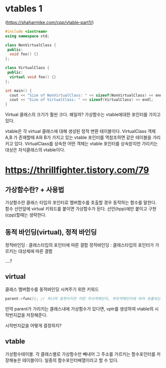 # vtables 1
(https://shaharmike.com/cpp/vtable-part1/)

```C++
#include <iostream>
using namespace std;

class NonVirtualClass {
 public:
  void foo() {}
};

class VirtualClass {
 public:
  virtual void foo() {}
};

int main() {
  cout << "Size of NonVirtualClass: " << sizeof(NonVirtualClass) << endl;
  cout << "Size of VirtualClass: " << sizeof(VirtualClass) << endl;
}
```
Virtual 클래스의 크기가 훨씬 크다. 왜일까?
가상함수는 vtable에대한 포인터를 가지고 있다.

vtable은 각 virtual 클래스에 대해 생성된 정적 변환 테이블이다.
VirtualClass 객체 A,B 가 존재할때
A와 B가 가지고 있는 vtable 포인터를 역참조하면 같은 테이블을 가리키고 있다.
VirtualClass를 상속한 어떤 객체는 vtable 포인터를 상속받지만
가리키는 대상은 자식클래스의 vtable이다.

# https://thrillfighter.tistory.com/79

## 가상함수란? + 사용법

가상함수란 클래스 타입의 포인터로 멤버함수를 호출할 경우 동작하는 함수를 말한다.
함수 선언앞에 virtual 키워드를 붙이면 가상함수가 된다.
선언(hpp)에만 붙이고 구현(cpp)할때는 생략한다.

## 동적 바인딩(virtual), 정적 바인딩

정적바인딩 : 클래스타입의 포인터에 따른 결합
정적바인딩 : 클래스타입의 포인터가 가르키는 대상체에 따른 결함

....?

## virtual

클래스 멤버함수를 동적바인딩 시켜주기 위한 키워드

```C++
parent->func();	// 하나의 표현이지만 어떤 자식객체인지, 부모객체인지에 따라 호출되는 함수가 다르다.
```
만약 parent가 가리키는 클래스내에 가상함수가 있다면,
vptr를 생성하여 vtable의 시작번지값을 저장해준다.

시작번지값을 어떻게 결정하지?

## vtable

가상함수테이블.
각 클래스별로 가상함수만 빼내어 그 주소를 가르키는 함수포인터를 저장해놓은 테이블이다.
일종의 함수포인터배열이라고 할 수 있다.